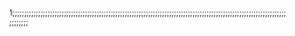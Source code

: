 1;;;;;;;;;;;;;;;;;;;;;;;;;;;;;;;;;;;;;;;;;;;;;;;;;;;;;;;;;;;;;;;;;;;;;;;;;;;;;;;;;;;;;;;;;;;;;;;;;;;;;;;;;;;;;;;;;;;;;;;;;;;;;
